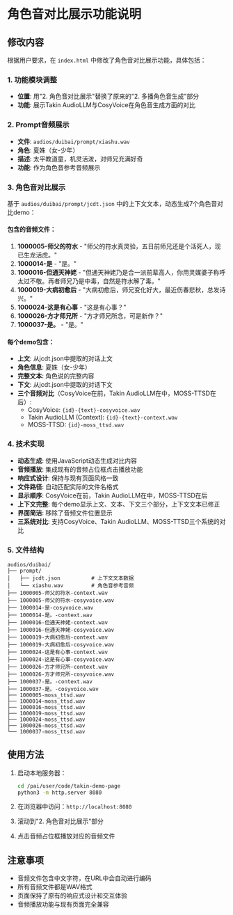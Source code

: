# 角色音对比展示功能说明

## 修改内容

根据用户要求，在 `index.html` 中修改了角色音对比展示功能，具体包括：

### 1. 功能模块调整
- **位置**: 用"2. 角色音对比展示"替换了原来的"2. 多播角色音生成"部分
- **功能**: 展示Takin AudioLLM与CosyVoice在角色音生成方面的对比

### 2. Prompt音频展示
- **文件**: `audios/duibai/prompt/xiashu.wav`
- **角色**: 夏姝（女-少年）
- **描述**: 太平教道童，机灵活泼，对师兄充满好奇
- **功能**: 作为角色音参考音频展示

### 3. 角色音对比展示
基于 `audios/duibai/prompt/jcdt.json` 中的上下文文本，动态生成7个角色音对比demo：

#### 包含的音频文件：
1. **1000005-师父的符水** - "师父的符水真灵验，五日前师兄还是个活死人，现已生龙活虎。"
2. **1000014-是** - "是。"
3. **1000016-但通天神姥** - "但通天神姥乃是合一派前辈高人，你用灵媒婆子称呼太过不敬。再者师兄乃是中毒，自然是符水解了毒。"
4. **1000019-大病初愈后** - "大病初愈后，师兄变化好大，最近伤春悲秋，总发诗兴。"
5. **1000024-这是有心事** - "这是有心事？"
6. **1000026-方才师兄所** - "方才师兄所念，可是新作？"
7. **1000037-是。** - "是。"

#### 每个demo包含：
- **上文**: 从jcdt.json中提取的对话上文
- **角色信息**: 夏姝（女-少年）
- **完整文本**: 角色说的完整内容
- **下文**: 从jcdt.json中提取的对话下文
- **三个音频对比**（CosyVoice在前，Takin AudioLLM在中，MOSS-TTSD在后）:
  - CosyVoice: `{id}-{text}-cosyvoice.wav`
  - Takin AudioLLM (Context): `{id}-{text}-context.wav`
  - MOSS-TTSD: `{id}-moss_ttsd.wav`

### 4. 技术实现
- **动态生成**: 使用JavaScript动态生成对比内容
- **音频播放**: 集成现有的音频占位框点击播放功能
- **响应式设计**: 保持与现有页面风格一致
- **文件路径**: 自动匹配实际的文件名格式
- **显示顺序**: CosyVoice在前，Takin AudioLLM在中，MOSS-TTSD在后
- **上下文完整**: 每个demo显示上文、文本、下文三个部分，上下文文本已修正
- **界面简洁**: 移除了音频文件位置显示
- **三系统对比**: 支持CosyVoice、Takin AudioLLM、MOSS-TTSD三个系统的对比

### 5. 文件结构
```
audios/duibai/
├── prompt/
│   ├── jcdt.json          # 上下文文本数据
│   └── xiashu.wav         # 角色音参考音频
├── 1000005-师父的符水-context.wav
├── 1000005-师父的符水-cosyvoice.wav
├── 1000014-是-cosyvoice.wav
├── 1000014-是。-context.wav
├── 1000016-但通天神姥-context.wav
├── 1000016-但通天神姥-cosyvoice.wav
├── 1000019-大病初愈后-context.wav
├── 1000019-大病初愈后-cosyvoice.wav
├── 1000024-这是有心事-context.wav
├── 1000024-这是有心事-cosyvoice.wav
├── 1000026-方才师兄所-context.wav
├── 1000026-方才师兄所-cosyvoice.wav
├── 1000037-是。-context.wav
├── 1000037-是。-cosyvoice.wav
├── 1000005-moss_ttsd.wav
├── 1000014-moss_ttsd.wav
├── 1000016-moss_ttsd.wav
├── 1000019-moss_ttsd.wav
├── 1000024-moss_ttsd.wav
├── 1000026-moss_ttsd.wav
└── 1000037-moss_ttsd.wav
```

## 使用方法

1. 启动本地服务器：
   ```bash
   cd /pai/user/code/takin-demo-page
   python3 -m http.server 8080
   ```

2. 在浏览器中访问：`http://localhost:8080`

3. 滚动到"2. 角色音对比展示"部分

4. 点击音频占位框播放对应的音频文件

## 注意事项

- 音频文件包含中文字符，在URL中会自动进行编码
- 所有音频文件都是WAV格式
- 页面保持了原有的响应式设计和交互体验
- 音频播放功能与现有页面完全兼容
